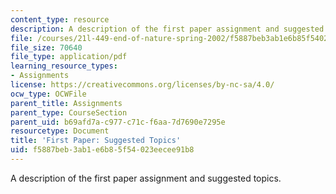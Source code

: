 ```yaml
---
content_type: resource
description: A description of the first paper assignment and suggested topics.
file: /courses/21l-449-end-of-nature-spring-2002/f5887beb3ab1e6b85f54023eecee91b8_paperassignment1.pdf
file_size: 70640
file_type: application/pdf
learning_resource_types:
- Assignments
license: https://creativecommons.org/licenses/by-nc-sa/4.0/
ocw_type: OCWFile
parent_title: Assignments
parent_type: CourseSection
parent_uid: b69afd7a-c977-c71c-f6aa-7d7690e7295e
resourcetype: Document
title: 'First Paper: Suggested Topics'
uid: f5887beb-3ab1-e6b8-5f54-023eecee91b8
---
```

A description of the first paper assignment and suggested topics.
